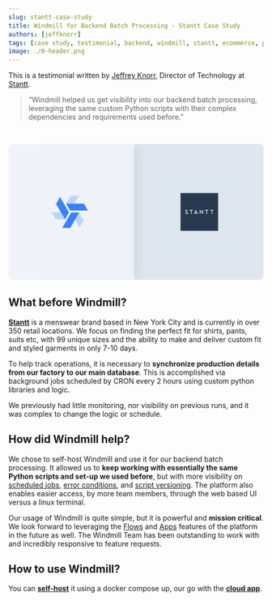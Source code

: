 ```yaml
---
slug: stantt-case-study
title: Windmill for Backend Batch Processing - Stantt Case Study
authors: [jeffknorr]
tags: [case study, testimonial, backend, windmill, stantt, ecommerce, python, scripts]
image: ./0-header.png
---
```


This is a testimonial written by [Jeffrey Knorr](https://www.linkedin.com/in/jeffreyknorr), Director of Technology at [Stantt](https://stantt.com/).

<!--truncate-->

> “Windmill helped us get visibility into our backend batch processing, leveraging the same custom Python scripts with their complex dependencies and requirements used before.”

<br/>

![Stantt Windmill use case](./0-header.png 'Stantt Windmill testimonial')

## What before Windmill?

**[Stantt][stantt]** is a menswear brand based in New York City and is currently in over 350 retail locations. We focus on finding the perfect fit for shirts, pants, suits etc, with 99 unique sizes and the ability to make and deliver custom fit and styled garments in only 7-10 days.

To help track operations, it is necessary to **synchronize production details from our factory to our main database**. This is accomplished via background jobs scheduled by CRON every 2 hours using custom python libraries and logic.

We previously had little monitoring, nor visibility on previous runs, and it was complex to change the logic or schedule.

## How did Windmill help?

We chose to self-host Windmill and use it for our backend batch processing. It allowed us to **keep working with essentially the same Python scripts and set-up we used before**, but with more visibility on [scheduled jobs](/docs/core_concepts/scheduling), [error conditions](/docs/core_concepts/error_handling), and [script versioning](/docs/script_editor/versioning). The platform also enables easier access, by more team members, through the web based UI versus a linux terminal.

Our usage of Windmill is quite simple, but it is powerful and **mission critical**. We look forward to leveraging the [Flows](/docs/getting_started/flows_quickstart) and [Apps](/docs/getting_started/apps_quickstart) features of the platform in the future as well. The Windmill Team has been outstanding to work with and incredibly responsive to feature requests.

## How to use Windmill?

You can **[self-host](/docs/advanced/self_host/#deployment)** it using a docker compose up, our go with the **[cloud app](https://app.windmill.dev/user/login)**.

<!-- Links -->

[jrk-linkedin]: https://www.linkedin.com/in/jeffreyknorr
[stantt]: https://stantt.com/
